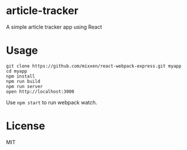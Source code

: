 article-tracker
=====================

A simple article tracker app using React


Usage
=====

```
git clone https://github.com/mixxen/react-webpack-express.git myapp
cd myapp
npm install
npm run build
npm run server
open http://localhost:3000
```
Use `npm start` to run webpack watch.

License
=======

MIT
